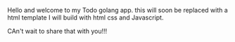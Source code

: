 Hello and welcome to my Todo golang app. this will soon be replaced with a html template I will build with html css and Javascript.

CAn't wait to share that with you!!!